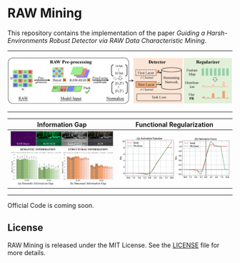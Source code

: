 # RAW Mining
This repository contains the implementation of the paper *Guiding a Harsh-Environments Robust Detector via
RAW Data Characteristic Mining*.
***
![Information Gap](./figures/3-pipeline.png)
***
|Information Gap|Functional Regularization|
|---------------|-------------------------|
|![Information Gap](./figures/1-information-gap.png)|![Information Gap](./figures/activation.png)|
***
Official Code is coming soon.
## License
RAW Mining is released under the MIT License. See the [LICENSE](https://github.com/DreamerCCC/RawMining/blob/main/LICENSE) file for more details.

